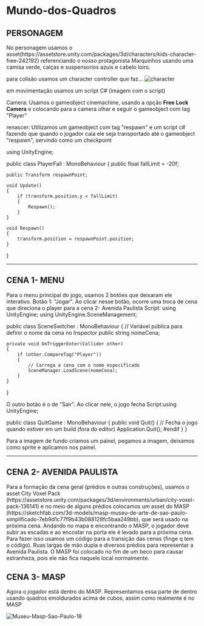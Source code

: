 # Mundo-dos-Quadros
<h2>PERSONAGEM</h2>
No personagem usamos o asset(https://assetstore.unity.com/packages/3d/characters/kids-character-free-242192) referenciando o nosso protagonista Marquinhos usando uma camisa verde, calças e suspensorios azuis e cabelo loiro.

para colisão usamos um character controller que faz...
![character](https://github.com/user-attachments/assets/c1fc80e1-f5ef-4d8c-85a8-0745a61031d1)

em movimentação usamos um script C#
(imagem com o script)

Camera: Usamos o gameobject cinemachine, usando a opção <strong>Free Lock Camera</strong> e colocando para a camera olhar e seguir o gameobject com tag "Player"

renascer: Utilizamos um gameobject com tag "respawn" e um script c# fazendo que quando o jogador caia ele seja transportado até o gameobject "respawn", servindo como um checkpoint

using UnityEngine;

public class PlayerFall : MonoBehaviour
{
    public float fallLimit = -20f;

    public Transform respawnPoint;

    void Update()
    {
        if (transform.position.y < fallLimit)
        {
            Respawn();
        }
    }

    void Respawn()
    {
        transform.position = respawnPoint.position;
    }
}




<hr>
<h2>CENA 1- MENU</h2>
Para o menu principal do jogo, usamos 2 botões que deixaram ele interativo. Botão 1: "Jogar". Ao clicar nesse botão, ocorre uma troca de cena que direciona o player para a cena 2- Avenida Paulista
Script: using UnityEngine;
using UnityEngine.SceneManagement;

public class SceneSwitcher : MonoBehaviour
{
    // Variável pública para definir o nome da cena no Inspector
    public string nomeCena;

    private void OnTriggerEnter(Collider other)
    {
        if (other.CompareTag("Player"))
        {
            // Carrega a cena com o nome especificado
            SceneManager.LoadScene(nomeCena);
        }
    }
}

O outro botão é o de "Sair". Ao clicar nele, o jogo fecha
Script:using UnityEngine;

public class QuitGame : MonoBehaviour
{
    public void Quit()
    {
        // Fecha o jogo quando estiver em um build (fora do editor)
        Application.Quit();
        #endif
    }
}

Para a imagem de fundo criamos um painel, pegamos a imagem, deixamos como sprite e aplicamos nos painel.

<hr>
<h2>CENA 2- AVENIDA PAULISTA</h2>
Para a formação da cena geral (prédios e outras construções), usamos o asset City Voxel Pack
(https://assetstore.unity.com/packages/3d/environments/urban/city-voxel-pack-136141) e no meio de alguns prédios colocamos um asset do MASP (https://sketchfab.com/3d-models/masp-museu-de-arte-de-sao-paulo-simplificado-7eb9d1c77f9b43b088128fc5baa249bb), que será usado na próxima cena. Andando no mapa e encontrando o MASP, o jogador deve subir as escadas e ao encostar na porta ele é levado para a próxima cena. Para fazer isso usamos um código para a transição das cenas (finge q tem o código).
Ruas largas de mão dupla e diversos prédios para representar a Avenida Paulista. O MASP foi colocado no fim de um beco para causar estranheza, pois ele não fica naquele local normalmente.

<h2>CENA 3- MASP</h2>
Agora o jogador está dentro do MASP. Representamos essa parte de dentro usando quadros emoldurados acima de cubos, assim como realmente é no MASP

![Museu-Masp-Sao-Paulo-18](https://github.com/user-attachments/assets/4d610717-a904-41e9-b753-de743bcb1091)
